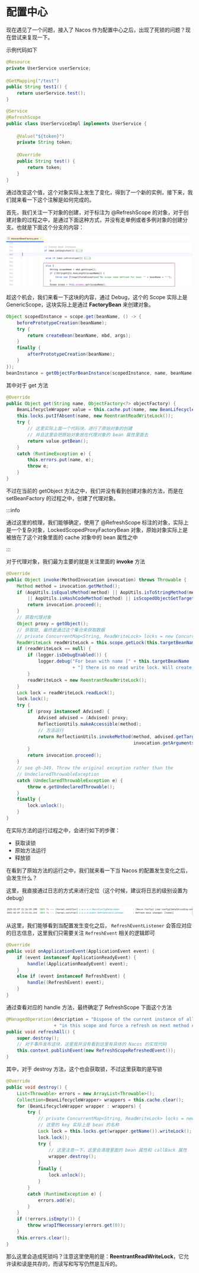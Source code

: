 # 配置中心

现在遇见了一个问题，接入了 Nacos 作为配置中心之后，出现了死锁的问题？现在尝试来复现一下。

示例代码如下

```java
@Resource
private UserService userService;

@GetMapping("/test")
public String test1() {
    return userService.test();
}
```

```java
@Service
@RefreshScope
public class UserServiceImpl implements UserService {

    @Value("${token}")
    private String token;
    
    @Override
    public String test() {
        return token;
    }
}
```

通过改变这个值，这个对象实际上发生了变化，得到了一个新的实例，接下来，我们就来看一下这个注解是如何完成的。

首先，我们关注一下对象的创建，对于标注为 @RefreshScope 的对象，对于创建对象的过程之中，是通过下面这种方式，并没有走单例或者多例对象的创建分支。也就是下面这个分支的内容：

![image-20250207201957283](asserts/image-20250207201957283.png)

趁这个机会，我们来看一下这块的内容，通过 Debug，这个的 Scope 实际上是 GenericScope，这块实际上是通过 **FactoryBean** 来创建对象。

```java
Object scopedInstance = scope.get(beanName, () -> {
    beforePrototypeCreation(beanName);
    try {
        return createBean(beanName, mbd, args);
    }
    finally {
        afterPrototypeCreation(beanName);
    }
});
beanInstance = getObjectForBeanInstance(scopedInstance, name, beanName, mbd);
```

其中对于 get 方法

```java
@Override
public Object get(String name, ObjectFactory<?> objectFactory) {
    BeanLifecycleWrapper value = this.cache.put(name, new BeanLifecycleWrapper(name, objectFactory));
    this.locks.putIfAbsent(name, new ReentrantReadWriteLock());
    try {
        // 这里实际上面一个代码块，进行了原始对象的创建
        // 并且这里会把原始对象放在代理对象的 bean 属性里面去
        return value.getBean();
    }
    catch (RuntimeException e) {
        this.errors.put(name, e);
        throw e;
    }
}
```

不过在当前的 getObject 方法之中，我们并没有看到创建对象的方法，而是在 setBeanFactory 的过程之中，创建了代理对象。

:::info

通过这里的梳理，我们能够确定，使用了 @RefreshScope 标注的对象，实际上是一个复杂对象，LockedScopedProxyFactoryBean 对象，原始对象实际上是被放在了这个对象里面的 cache 对象中的 bean 属性之中

:::

对于代理对象，我们最为主要的就是关注里面的 **invoke** 方法

```java
@Override
public Object invoke(MethodInvocation invocation) throws Throwable {
    Method method = invocation.getMethod();
    if (AopUtils.isEqualsMethod(method) || AopUtils.isToStringMethod(method)
        || AopUtils.isHashCodeMethod(method) || isScopedObjectGetTargetObject(method)) {
        return invocation.proceed();
    }
    // 获取代理对象
    Object proxy = getObject();
    // 获取锁, 最终是通过这个集合来获取数据
    // private ConcurrentMap<String, ReadWriteLock> locks = new ConcurrentHashMap<>();
    ReadWriteLock readWriteLock = this.scope.getLock(this.targetBeanName);
    if (readWriteLock == null) {
        if (logger.isDebugEnabled()) {
            logger.debug("For bean with name [" + this.targetBeanName
                         + "] there is no read write lock. Will create a new one to avoid NPE");
        }
        readWriteLock = new ReentrantReadWriteLock();
    }
    Lock lock = readWriteLock.readLock();
    lock.lock();
    try {
        if (proxy instanceof Advised) {
            Advised advised = (Advised) proxy;
            ReflectionUtils.makeAccessible(method);
            // 方法运行
            return ReflectionUtils.invokeMethod(method, advised.getTargetSource().getTarget(),
                                                invocation.getArguments());
        }
        return invocation.proceed();
    }
    // see gh-349. Throw the original exception rather than the
    // UndeclaredThrowableException
    catch (UndeclaredThrowableException e) {
        throw e.getUndeclaredThrowable();
    }
    finally {
        lock.unlock();
    }
}
```

在实际方法的运行过程之中，会进行如下的步骤：

- 获取读锁
- 原始方法运行
- 释放锁

在看到了原始方法的运行之中，我们就来看一下当 Nacos 的配置发生变化之后，会发生什么？

这里，我直接通过日志的方式来进行定位（这个时候，建议将日志的级别设置为 debug）

![image-20250207212513092](asserts/image-20250207212513092.png)

从这里，我们能够看到当配置发生变化之后， `RefreshEventListener` 会答应对应的日志信息，这里我们只需要关注 `RefreshEvent` 相关的逻辑即可

```java
@Override
public void onApplicationEvent(ApplicationEvent event) {
    if (event instanceof ApplicationReadyEvent) {
        handle((ApplicationReadyEvent) event);
    }
    else if (event instanceof RefreshEvent) {
        handle((RefreshEvent) event);
    }
}
```

通过查看对应的 handle 方法，最终确定了 RefreshScope 下面这个方法

```java
@ManagedOperation(description = "Dispose of the current instance of all beans "
                  + "in this scope and force a refresh on next method execution.")
public void refreshAll() {
    super.destroy();
    // 对于事件发布这块，这里我并没有看到这里有具体的 Nacos 的实现代码
    this.context.publishEvent(new RefreshScopeRefreshedEvent());
}
```

其中，对于 destroy 方法，这个也会获取锁，不过这里获取的是写锁

```java [销毁实例]
@Override
public void destroy() {
    List<Throwable> errors = new ArrayList<Throwable>();
    Collection<BeanLifecycleWrapper> wrappers = this.cache.clear();
    for (BeanLifecycleWrapper wrapper : wrappers) {
        try {
            // private ConcurrentMap<String, ReadWriteLock> locks = new ConcurrentHashMap<>();
            // 这里的 key 实际上是 bean 的名称
            Lock lock = this.locks.get(wrapper.getName()).writeLock();
            lock.lock();
            try {
                // 这里注意一下，这里会清理里面的 bean 属性和 callBack 属性
                wrapper.destroy();
            }
            finally {
                lock.unlock();
            }
        }
        catch (RuntimeException e) {
            errors.add(e);
        }
    }
    if (!errors.isEmpty()) {
        throw wrapIfNecessary(errors.get(0));
    }
    this.errors.clear();
}
```

那么这里会造成死锁吗？注意这里使用的是：**ReentrantReadWriteLock**，它允许读和读是共存的，而读写和写写仍然是互斥的。

